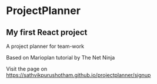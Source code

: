 # ProjectPlanner

## My first React project

A project planner for team-work

Based on Marioplan tutorial by The Net Ninja 

Visit the page on https://sathvikpurushotham.github.io/projectplanner/signup
